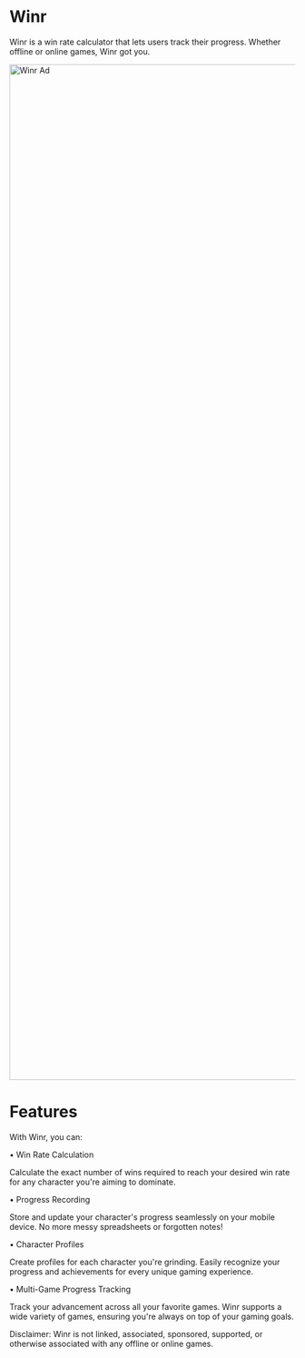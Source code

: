 # Winr

Winr is a win rate calculator that lets users track their progress. Whether offline or online games, Winr got you.

<img width="4096" height="1789" alt="Winr Ad" src="https://github.com/user-attachments/assets/0695da39-1ec5-41bc-bebd-4965306fb09a" />

# Features

With Winr, you can:

• Win Rate Calculation
        
   Calculate the exact number of wins required to reach your desired win rate for any character you're aiming to dominate.

• Progress Recording

   Store and update your character's progress seamlessly on your mobile device. No more messy spreadsheets or forgotten notes!
        
• Character Profiles

   Create profiles for each character you're grinding. Easily recognize your progress and achievements for every unique gaming experience.

• Multi-Game Progress Tracking

   Track your advancement across all your favorite games. Winr supports a wide variety of games, ensuring you're always on top of your gaming goals.



Disclaimer:
Winr is not linked, associated, sponsored, supported, or otherwise associated with any offline or online games.
